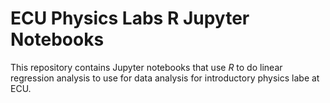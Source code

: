 # ECU Physics Labs R Jupyter Notebooks

This repository contains Jupyter notebooks that use *R* to do linear regression analysis to use for data analysis for introductory physics labe at ECU.
